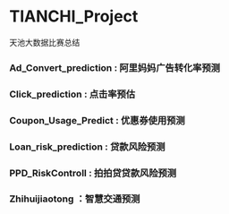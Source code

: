 # TIANCHI_Project
天池大数据比赛总结

### Ad_Convert_prediction : 阿里妈妈广告转化率预测

### Click_prediction : 点击率预估

### Coupon_Usage_Predict : 优惠券使用预测

### Loan_risk_prediction : 贷款风险预测

### PPD_RiskControll : 拍拍贷贷款风险预测

### Zhihuijiaotong ：智慧交通预测
